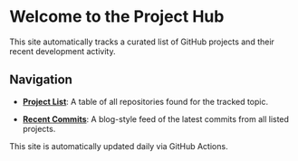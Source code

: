 # Welcome to the Project Hub

This site automatically tracks a curated list of GitHub projects and their recent development activity.

## Navigation

* **[Project List](./projects.html)**: A table of all repositories found for the tracked topic.

* **[Recent Commits](./commit-log.md)**: A blog-style feed of the latest commits from all listed projects.

This site is automatically updated daily via GitHub Actions.